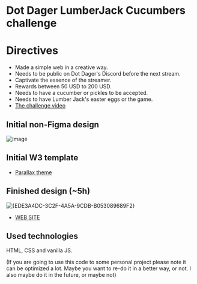 # Dot Dager LumberJack Cucumbers challenge

# Directives

- Made a simple web in a creative way.
- Needs to be public on Dot Dager's Discord before the next stream.
- Captivate the essence of the streamer.
- Rewards between 50 USD to 200 USD.
- Needs to have a cucumber or pickles to be accepted.
- Needs to have Lumber Jack's easter eggs or the game.
- [The challenge video](https://www.youtube.com/watch?v=DaRes1TR3XQ)

## Initial non-Figma design

![image](https://github.com/user-attachments/assets/70554c75-4b80-45de-aabd-be59969baafa)

## Initial W3 template

- [Parallax theme](https://www.w3schools.com/w3css/tryit.asp?filename=tryw3css_templates_parallax)

## Finished design (~5h)

![{EDE3A4DC-3C2F-4A5A-9CDB-B053089689F2}](https://github.com/user-attachments/assets/1f2633b2-6598-4e50-a435-89f5bb9b9946)

- [WEB SITE](https://dotdagerlumberjackchallenge.onrender.com/)

## Used technologies

HTML, CSS and vanilla JS.

(If you are going to use this code to some personal project please note it can be optimized a lot. Maybe you want to re-do it in a better way, or not. I also maybe do it in the future, or maybe not)
